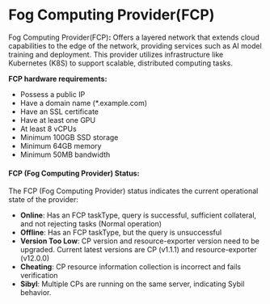 # Fog Computing Provider(FCP)

Fog Computing Provider(FCP)**:** Offers a layered network that extends cloud capabilities to the edge of the network, providing services such as AI model training and deployment. This provider utilizes infrastructure like Kubernetes (K8S) to support scalable, distributed computing tasks.

**FCP hardware requirements:**

* Possess a public IP
* Have a domain name (\*.example.com)
* Have an SSL certificate
* Have at least one GPU
* At least 8 vCPUs
* Minimum 100GB SSD storage
* Minimum 64GB memory
* Minimum 50MB bandwidth

#### FCP (Fog Computing Provider) Status:

The FCP (Fog Computing Provider) status indicates the current operational state of the provider:

* **Online**: Has an FCP taskType, query is successful, sufficient collateral, and not rejecting tasks (Normal operation)
* **Offline**: Has an FCP taskType, but the query is unsuccessful
* **Version Too Low**: CP version and resource-exporter version need to be upgraded. Current latest versions are CP (v1.1.1) and resource-exporter (v12.0.0)
* **Cheating**: CP resource information collection is incorrect and fails verification
* **Sibyl**: Multiple CPs are running on the same server, indicating Sybil behavior.&#x20;
